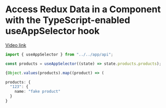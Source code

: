 # Access Redux Data in a Component with the TypeScript-enabled useAppSelector hook

[Video link](https://www.egghead.io/lessons/react-access-redux-data-in-a-component-with-the-typescript-enabled-useappselector-hook?pl=modern-redux-with-redux-toolkit-rtk-and-typescript-64f243c8)

<TimeStamp start="0:19" end="0:25">

```ts
import { useAppSelector } from "../../app/api";
```

</TimeStamp>

<TimeStamp start="0:27" end="0:38">

```ts
const products = useAppSelector((state) => state.products.products);

{Object.values(products).map((product) => (
```

</TimeStamp>

<TimeStamp start="1:07" end="1:14">

```ts
products: {
  "123": {
    name: "fake product"
  }
}
```

</TimeStamp>